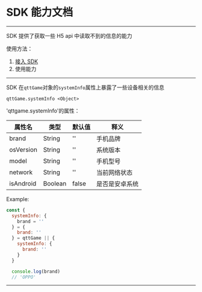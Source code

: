 # SDK 能力文档

---

SDK 提供了获取一些 H5 api 中读取不到的信息的能力

使用方法：

1. [接入 SDK](./SDK接入步骤.md#引入_sdk)
2. 使用能力

---

SDK 在`qttGame`对象的`systemInfo`属性上暴露了一些设备相关的信息

`qttGame.systemInfo <Object>`

'qttgame.systemInfo'的属性：

| 属性名    | 类型    | 默认值 | 释义           |
| --------- | ------- | ------ | -------------- |
| brand     | String  | ''     | 手机品牌       |
| osVersion | String  | ''     | 系统版本       |
| model     | String  | ''     | 手机型号       |
| network   | String  | ''     | 当前网络状态   |
| isAndroid | Boolean | false  | 是否是安卓系统 |

Example:

```javascript
const {
  systemInfo: {
    brand = ''
  } = {
    brand: ''
  } = qttGame || {
    systemInfo: {
      brand: ''
    }
  }

  console.log(brand)
  // 'OPPO'
```
----
